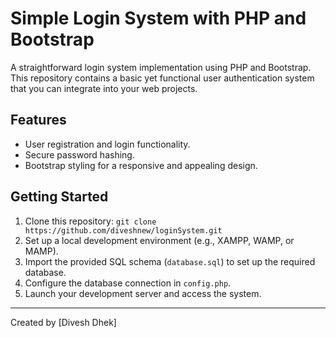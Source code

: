 # Simple Login System with PHP and Bootstrap

A straightforward login system implementation using PHP and Bootstrap. This repository contains a basic yet functional user authentication system that you can integrate into your web projects.

## Features

- User registration and login functionality.
- Secure password hashing.
- Bootstrap styling for a responsive and appealing design.

## Getting Started

1. Clone this repository: `git clone https://github.com/diveshnew/loginSystem.git`
2. Set up a local development environment (e.g., XAMPP, WAMP, or MAMP).
3. Import the provided SQL schema (`database.sql`) to set up the required database.
4. Configure the database connection in `config.php`.
5. Launch your development server and access the system.

---

Created by [Divesh Dhek]
